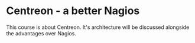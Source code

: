 # Centreon - a better Nagios
This course is about Centreon. It's architecture will be discussed alongside the advantages over Nagios.
